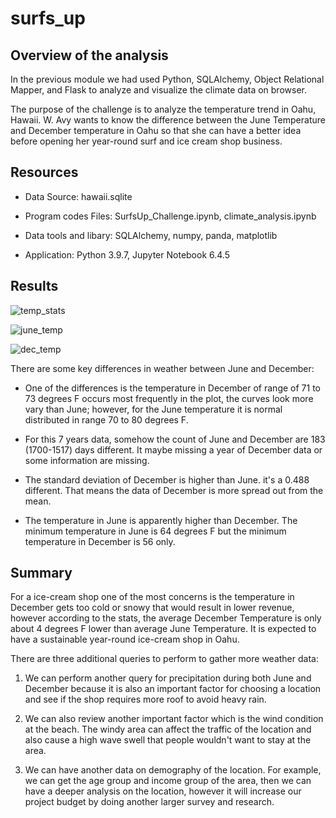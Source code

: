 # surfs_up
## Overview of the analysis

In the previous module we had used Python, SQLAlchemy, Object Relational Mapper, and Flask to analyze and visualize the climate data on browser.

The purpose of the challenge is to analyze the temperature trend in Oahu, Hawaii. W. Avy wants to know the difference between the June Temperature and December temperature in Oahu so that she can have a better idea before opening her year-round surf and ice cream shop business.

## Resources

- Data Source: hawaii.sqlite

- Program codes Files: SurfsUp_Challenge.ipynb, climate_analysis.ipynb

- Data tools and libary: SQLAlchemy, numpy, panda, matplotlib    

- Application: Python 3.9.7, Jupyter Notebook 6.4.5

## Results

![temp_stats](https://user-images.githubusercontent.com/100378319/165632296-9ea7195a-d951-484a-a0a8-f557ad82bf4b.png)

![june_temp](https://user-images.githubusercontent.com/100378319/165632325-6fbaf9cf-3b59-4c12-870e-be83576dc329.png)

![dec_temp](https://user-images.githubusercontent.com/100378319/165632330-19714e90-a10b-4405-8d85-6465047b3522.png)

There are some key differences in weather between June and December:

- One of the differences is the temperature in December of range of 71 to 73 degrees F occurs most frequently in the plot, the curves look more vary than June; however, for the June temperature it is normal distributed in range 70 to 80 degrees F.  

- For this 7 years data, somehow the count of June and December are 183 (1700-1517) days different. It maybe missing a year of December data or some information are missing.

- The standard deviation of December is higher than June. it's a 0.488 different. That means the data of December is more spread out from the mean.

- The temperature in June is apparently higher than December. The minimum temperature in June is 64 degrees F but the minimum temperature in December is 56 only.


## Summary

For a ice-cream shop one of the most concerns is the temperature in December gets too cold or snowy that would result in lower revenue, however according to the stats, the average December Temperature is only about 4 degrees F lower than average June Temperature. It is expected to have a sustainable year-round ice-cream shop in Oahu.

There are three additional queries to perform to gather more weather data:

1. We can perform another query for precipitation during both June and December because it is also an important factor for choosing a location and see if the shop requires more roof to avoid heavy rain.

2. We can also review another important factor which is the wind condition at the beach. The windy area can affect the traffic of the location and also cause a high wave swell that people wouldn't want to stay at the area.

3. We can have another data on demography of the location. For example, we can get the age group and income group of the area, then we can have a deeper analysis on the location, however it will increase our project budget by doing another larger survey and research.


